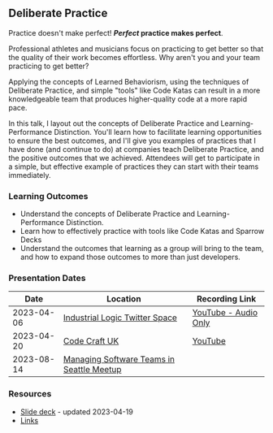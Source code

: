 ## Deliberate Practice

Practice doesn't make perfect! ***Perfect* practice makes perfect**.

Professional athletes and musicians focus on practicing to get better so that the quality of their work becomes
effortless. Why aren't you and your team practicing to get better?

Applying the concepts of Learned Behaviorism, using the techniques of Deliberate Practice, and simple "tools" like Code
Katas can result in a more knowledgeable team that produces higher-quality code at a more rapid pace.

In this talk, I layout out the concepts of Deliberate Practice and Learning-Performance Distinction. You'll learn how to
facilitate learning opportunities to ensure the best outcomes, and I'll give you examples of practices that I have
done (and continue to do) at companies teach Deliberate Practice, and the positive outcomes that we achieved. Attendees
will get to participate in a simple, but effective example of practices they can start with their teams immediately.

### Learning Outcomes
- Understand the concepts of Deliberate Practice and Learning-Performance Distinction.
- Learn how to effectively practice with tools like Code Katas and Sparrow Decks
- Understand the outcomes that learning as a group will bring to the team, and how to expand those outcomes to more than
  just developers.

### Presentation Dates

| Date       | Location                                                                        | Recording Link                          |
|------------|---------------------------------------------------------------------------------|-----------------------------------------|
| 2023-04-06 | [Industrial Logic Twitter Space](https://twitter.com/IndustrialLogic)           | [YouTube - Audio Only](https://youtu.be/4htssaCZgq8) |
| 2023-04-20 | [Code Craft UK](https://www.codecraftuk.org/events/2023/04/deliberate-practice) | [YouTube](https://youtu.be/-IZ2cu191dA) |
| 2023-08-14 | [Managing Software Teams in Seattle Meetup](https://www.meetup.com/managing-software-teams-in-seattle/events/294060653/) |  |

### Resources

- [Slide deck](https://github.com/MyTurnyet/Talks/blob/main/deliberate-practice/Deliberate%20Practice.pdf) - updated
  2023-04-19
- [Links](https://github.com/MyTurnyet/Talks/blob/main/deliberate-practice/resources.md)
